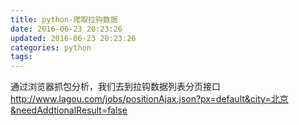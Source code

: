 ```yaml
---
title: python-爬取拉钩数据
date: 2016-06-23 20:23:26
updated: 2016-06-23 20:23:26
categories: python
tags:
---
```


通过浏览器抓包分析，我们去到拉钩数据列表分页接口
http://www.lagou.com/jobs/positionAjax.json?px=default&city=北京&needAddtionalResult=false
